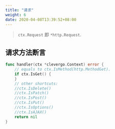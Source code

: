 ```yaml
---
title: "请求"
weight: 6
date: 2020-04-08T13:39:52+08:00
---
```


> `ctx.Request` 即 `*http.Request`.

## 请求方法断言

```go
func handler(ctx *clevergo.Context) error {
	// equals to ctx.IsMethod(http.MethodGet).
	if ctx.IsGet() {
	}
	// other shortcuts:
	//ctx.IsDelete()
	//ctx.IsPatch()
	//ctx.IsPost()
	//ctx.IsPut()
	//ctx.IsOptions()
	//ctx.IsAJAX()
	return nil
}
```
